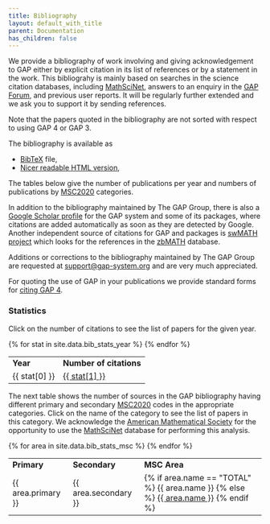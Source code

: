 ```yaml
---
title: Bibliography
layout: default_with_title
parent: Documentation
has_children: false
---
```


  We provide a bibliography of work involving and giving acknowledgement to 
  GAP either by explicit citation in its list of references 
  or by a statement in the work. This bibliograhy is mainly based
  on searches in the science citation databases, including 
  [MathSciNet](https://www.ams.org/mathscinet/), answers to an 
  enquiry in the <a href="{{ site.baseurl }}/forum/">GAP Forum</a>, and
  previous user reports. It will be regularly further extended and we ask 
  you to support it by sending references. 

  Note that the papers quoted in the bibliography are not sorted with
  respect to using GAP&nbsp;4 or GAP&nbsp;3.

  The bibliography is available as
  - <a href="{{ site.baseurl }}/doc/bib/gap-publishednicer.bib">BibTeX</a> file,
  - <a href="{{ site.baseurl }}/doc/bib/gap-published.html">Nicer readable HTML version</a>,

  The tables below give the number of publications per year 
  and numbers of publications by 
  [MSC2020](https://www.ams.org/msc/) categories.

In addition to the bibliography maintained by The GAP Group, there is also a
[Google Scholar profile](https://bit.ly/gap_citations) for the GAP
system and some of its packages, where citations are added automatically as soon 
as they are detected by Google. Another independent source of citations for GAP 
and packages is [swMATH project](https://www.swmath.org/software/320)
which looks for the references in the [zbMATH](https://www.zbmath.org/)
database.

  Additions or corrections to the bibliography maintained by The GAP Group
  are requested at <a href="mailto:support@gap-system.org">support@gap-system.org</a> and are
  very much appreciated.

  For quoting the use of GAP in your publications we provide
  standard forms for
  <a href="{{ site.baseurl }}/cite/">citing&nbsp;GAP&nbsp;4</a>.


### Statistics

  Click on the number of citations to see
  the list of papers for the given year.
  
  <table>
  <tr>
    <td>
      <b>Year</b>
    </td>
    <td>
      <b>Number of citations</b>
    </td>  
  </tr>
  {% for stat in site.data.bib_stats_year %}
  <tr>
    <td>
      {{ stat[0] }}
    </td>
    <td>
      <a href="Year/{{ stat[0] }}.html">{{ stat[1] }}</a>
    </td>  
  </tr>
  {% endfor %}
  </table>
  
  The next table shows the number of sources in the GAP bibliography having 
  different primary and secondary [MSC2020](https://www.ams.org/msc/) 
  codes in the appropriate categories. 
  Click on the name of the category to see the list of papers in this category.
  We acknowledge the [American Mathematical Society](https://www.ams.org/) 
  for the opportunity to use the [MathSciNet](https://www.ams.org/mathscinet/) 
  database for performing this analysis.
  
  <table>
  <tr>
    <td>
      <b>Primary</b>
    </td>
    <td>
      <b>Secondary</b>
    </td>
    <td>
      <b>MSC Area</b>
    </td>
  </tr>
  {% for area in site.data.bib_stats_msc %}
  <tr>
    <td>
      {{ area.primary }}
    </td>
    <td>
      {{ area.secondary }}
    </td>
    <td>
    {% if area.name == "TOTAL" %}
      {{ area.name }}
    {% else %}
      <a href="MSC/{{ area.code }}.html">{{ area.name }}</a>
    {% endif %}
    </td>
  </tr>
  {% endfor %}
  </table>
